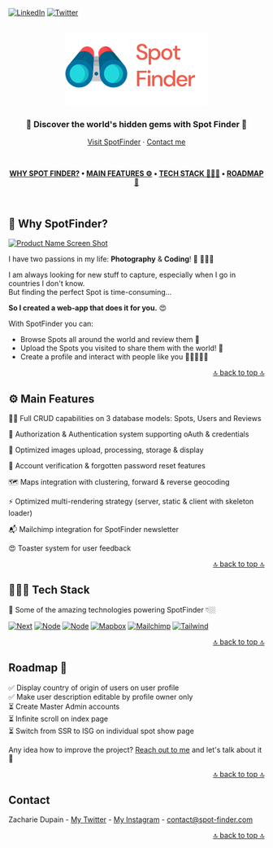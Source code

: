 <a name="readme-top"></a>

[![LinkedIn][twitter-shield]][twitter-url]
[![Twitter][linkedin-shield]][linkedin-url]

<!-- PROJECT LOGO -->
<br />
<div align="center">
  <a href="https://www.spot-finder.com/">
    <img src="public/logos/logo-no-background.png" alt="SpotFinder logo" width="280" height="144">
  </a>

  <h3 align="center">💎 Discover the world's hidden gems with Spot Finder 💎</h3>

  <p align="center">
    <a href="https://www.spot-finder.com/"">Visit SpotFinder</a>
    ·
    <a href="https://twitter.com/zacFullStack">Contact me</a>
    
  </p>
</div>

<br />

<div align="center">

**[WHY SPOT FINDER?](https://github.com/zacBkh/spot-finder#-why-spotfinder) •
[MAIN FEATURES ⚙️](https://github.com/zacBkh/spot-finder#%EF%B8%8F-main-features) •
[TECH STACK 👨🏼‍💻](https://github.com/zacBkh/spot-finder#-tech-stack) •
[ROADMAP 🔮](https://github.com/zacBkh/spot-finder#roadmap-)**

</div>

<br />

## 🤔 Why SpotFinder?

[![Product Name Screen Shot][product-screenshot]](https://example.com)

I have two passions in my life: **Photography** & **Coding**! 📸 👨🏼‍💻

I am always looking for new stuff to capture, especially when I go in countries I don't know.<br />
But finding the perfect Spot is time-consuming...

**So I created a web-app that does it for you.** 😍

With SpotFinder you can:

-   Browse Spots all around the world and review them 🔎
-   Upload the Spots you visited to share them with the world! 🙉
-   Create a profile and interact with people like you 🧑🏻‍🤝‍🧑🏼

<p align="right"><a href="#readme-top">🔝 back to top 🔝</a></p>

## ⚙️ Main Features

🏋🏼 Full CRUD capabilities on 3 database models: Spots, Users and Reviews

🔐 Authorization & Authentication system supporting oAuth & credentials

📸 Optimized images upload, processing, storage & display

🧔 Account verification & forgotten password reset features

🗺️ Maps integration with clustering, forward & reverse geocoding

⚡ Optimized multi-rendering strategy (server, static & client with skeleton loader)

📬 Mailchimp integration for SpotFinder newsletter

😍 Toaster system for user feedback

<p align="right"><a href="#readme-top">🔝 back to top 🔝</a></p>

## 👨🏼‍💻 Tech Stack

🚀 Some of the amazing technologies powering SpotFinder 👇🏼

[![Next][Next.js]][Next-url]
[![Node][Node.js]][Node-url]
[![Node][MongoDB]][Mongo-url]
[![Mapbox][Mapbox]][Mapbox-url]
[![Mailchimp][Mailchimp]][Mailchimp-url]
[![Tailwind][Tailwind]][Tailwind-url]

<p align="right"><a href="#readme-top">🔝 back to top 🔝</a></p>

## Roadmap 🔮

✅ Display country of origin of users on user profile <br />
✅ Make user description editable by profile owner only <br />
⏳ Create Master Admin accounts <br />
⏳ Infinite scroll on index page <br />
⏳ Switch from SSR to ISG on individual spot show page

Any idea how to improve the project? [Reach out to me](https://twitter.com/zacFullStack) and let's talk about it 💬

<p align="right"><a href="#readme-top">🔝 back to top 🔝</a></p>

## Contact

Zacharie Dupain - [My Twitter](https://twitter.com/zacFullStack) - [My Instagram](https://www.instagram.com/what_a_shoot/) - contact@spot-finder.com

<p align="right"><a href="#readme-top">🔝 back to top 🔝</a></p>

<!-- MARKDOWN LINKS & IMAGES -->
<!-- https://www.markdownguide.org/basic-syntax/#reference-style-links -->

[product-screenshot]: https://theperfectroundgolf.com/wp-content/uploads/2022/04/placeholder.png

<!--  -->

[linkedin-shield]: https://img.shields.io/badge/-LinkedIn-black.svg?style=for-the-badge&logo=linkedin&colorB=2778C9
[linkedin-url]: https://www.linkedin.com/in/zachariedupain/

<!--  -->

[twitter-shield]: https://img.shields.io/badge/-twitter-white?style=for-the-badge&logo=twitter&colorB=1D9BF0&logoColor=white
[twitter-url]: https://twitter.com/zacFullStack

<!--  -->

[Next.js]: https://img.shields.io/badge/next.js-000000?style=for-the-badge&logo=nextdotjs&logoColor=white
[Next-url]: https://nextjs.org/

<!--  -->

[Node.js]: https://img.shields.io/badge/Node.JS-w?style=for-the-badge&logo=nodedotjs&logoColor=white&labelColor=72A960&color=72A960
[Node-url]: https://nodejs.org/

<!--  -->

[MongoDB]: https://img.shields.io/badge/MongoDB-w?style=for-the-badge&logo=mongodb&logoColor=white&labelColor=00A940&color=00A940
[Mongo-url]: https://www.mongodb.com/

<!--  -->

[Mapbox]: https://img.shields.io/badge/mapbox-w?style=for-the-badge&logo=mapbox&logoColor=white&labelColor=black&color=black
[Mapbox-url]: https://www.mapbox.com/

<!--  -->

[Mailchimp]: https://img.shields.io/badge/mailchimp-w?style=for-the-badge&logo=mailchimp&logoColor=black&labelColor=F7D91A&color=F7D91A
[Mailchimp-url]: https://mailchimp.com/

<!--  -->

[Tailwind]: https://img.shields.io/badge/tailwind-w?style=for-the-badge&logo=tailwindcss&logoColor=38BDF8&labelColor=white&color=white
[Tailwind-url]: https://tailwindcss.com/

<!--  -->

[React.js]: https://img.shields.io/badge/React-20232A?style=for-the-badge&logo=react&logoColor=61DAFB
[React-url]: https://reactjs.org/
